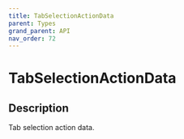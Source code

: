 ```yaml
---
title: TabSelectionActionData
parent: Types
grand_parent: API
nav_order: 72
---
```

# TabSelectionActionData
## Description
Tab selection action data.
